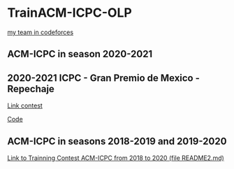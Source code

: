 # TrainACM-ICPC-OLP

[my team in codeforces](https://codeforces.com/team/60278)

## ACM-ICPC in season 2020-2021

## 2020-2021 ICPC - Gran Premio de Mexico - Repechaje

[Link contest](https://codeforces.com/gym/102966)

[Code](https://github.com/truongcongthanh2000/TrainACM-ICPC-OLP/tree/master/ICPC%20Asia%20Can%20Tho%20Regional%20Contest%202020)

## ACM-ICPC in seasons 2018-2019 and 2019-2020

[Link to Trainning Contest ACM-ICPC from 2018 to 2020 (file README2.md)](https://github.com/truongcongthanh2000/TrainACM-ICPC-OLP/blob/master/README2.md)




